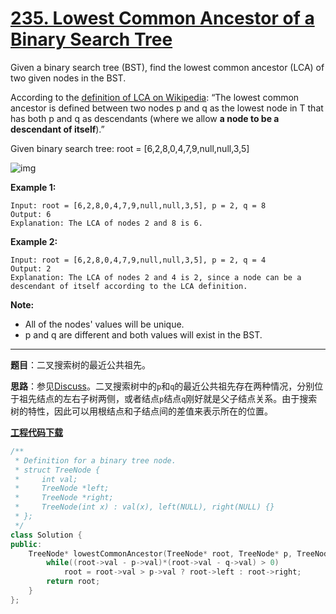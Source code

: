# [235. Lowest Common Ancestor of a Binary Search Tree](https://leetcode.com/problems/lowest-common-ancestor-of-a-binary-search-tree/)

Given a binary search tree (BST), find the lowest common ancestor (LCA) of two given nodes in the BST.

According to the [definition of LCA on Wikipedia](https://en.wikipedia.org/wiki/Lowest_common_ancestor): “The lowest common ancestor is defined between two nodes p and q as the lowest node in T that has both p and q as descendants (where we allow **a node to be a descendant of itself**).”

Given binary search tree:  root = [6,2,8,0,4,7,9,null,null,3,5]

![img](https://assets.leetcode.com/uploads/2018/12/14/binarysearchtree_improved.png)

**Example 1:**

```
Input: root = [6,2,8,0,4,7,9,null,null,3,5], p = 2, q = 8
Output: 6
Explanation: The LCA of nodes 2 and 8 is 6.
```

**Example 2:**

```
Input: root = [6,2,8,0,4,7,9,null,null,3,5], p = 2, q = 4
Output: 2
Explanation: The LCA of nodes 2 and 4 is 2, since a node can be a descendant of itself according to the LCA definition.
```

**Note:**

- All of the nodes' values will be unique.
- p and q are different and both values will exist in the BST.

-----

**题目**：二叉搜索树的最近公共祖先。

**思路**：参见[Discuss](https://leetcode.com/problems/lowest-common-ancestor-of-a-binary-search-tree/discuss/64963/3-lines-with-O(1)-space-1-Liners-Alternatives)。二叉搜索树中的`p`和`q`的最近公共祖先存在两种情况，分别位于祖先结点的左右子树两侧，或者结点`p`结点`q`刚好就是父子结点关系。由于搜索树的特性，因此可以用根结点和子结点间的差值来表示所在的位置。

[**工程代码下载**](https://github.com/shenkh/leetcode)

```cpp
/**
 * Definition for a binary tree node.
 * struct TreeNode {
 *     int val;
 *     TreeNode *left;
 *     TreeNode *right;
 *     TreeNode(int x) : val(x), left(NULL), right(NULL) {}
 * };
 */
class Solution {
public:
    TreeNode* lowestCommonAncestor(TreeNode* root, TreeNode* p, TreeNode* q) {
        while((root->val - p->val)*(root->val - q->val) > 0)
            root = root->val > p->val ? root->left : root->right;
        return root;
    }
};
```
